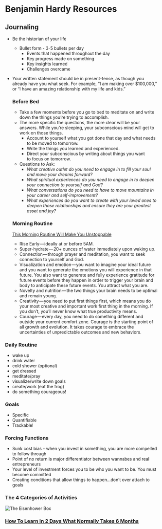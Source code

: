 # Benjamin Hardy Resources

## Journaling

* Be the historian of your life
  * Bullet form - 3-5 bullets per day
    * Events that happened throughout the day
    * Key progress made on something
    * Key insights learned
    * Challenges overcame
* Your written statement should be in present-tense, as though you already have you what seek. For example, “I am making over $100,000,” or “I have an amazing relationship with my life and kids.”



  ### Before Bed
    * Take a few moments before you go to bed to meditate on and write down the things you’re trying to accomplish. 
    * The more specific the questions, the more clear will be your answers. While you’re sleeping, your subconscious mind will get to work on those things. 
      - Account to yourself what you got done that day and what needs to be moved to tomorrow. 
      - Write the things you learned and experienced.
      - Direct your subconscious by writing about things you want to focus on tomorrow.
    * Questions to Ask:
      * *What creative outlet do you need to engage in to fill your soul and move your dreams forward?*
      * *What spiritual experiences do you need to engage in to deepen your connection to yourself and God?*
      * *What conversations do you need to have to move mountains in your career and self-improvement?*
      * *What experiences do you want to create with your loved ones to deepen those relationships and ensure they are your greatest asset and joy?*

  ### Morning Routine
    [This Morning Routine Will Make You Unstoppable](https://benjaminhardy.com/this-morning-routine-will-make-you-unstoppable/)

    * Rise Early — ideally at or before 5AM.
    * Super-hydrate — 20+ ounces of water immediately upon waking up.
    * Connection — through prayer and meditation, you want to seek connection to yourself and God.
    * Visualization and emotion — you want to imagine your ideal future and you want to generate the emotions you will experience in that future. You also want to generate and fully experience gratitude for future events before they happen in order to trigger your brain and body to anticipate these future events. You attract what you are.
    * Novelty and nutrition — the two things your brain needs to be optimal and remain young.
    * Creativity — you need to put first things first, which means you do your most creative and important work first thing in the morning. If you don’t, you’ll never know what true productivity means.
    * Courage — every day, you need to do something different and outside your current comfort zone. Courage is the starting point of all growth and evolution. It takes courage to embrace the uncertainties of unpredictable outcomes and new behaviors.

### Daily Routine
  * wake up
  * drink water
  * cold shower (optional)
  * get dressed
  * meditate/pray
  * visualize/write down goals
  * create/work (eat the frog)
  * do something courageous!

### Goals
  * Specific
  * Quantifiable
  * Trackable!

### Forcing Functions
  * Sunk cost bias - when you invest in something, you are more compelled to follow through
  * Point of no return is major differentiator between wannabes and real entrepreneurs 
  * Your level of investment forces you to be who you want to be. You must become committed
  * Creating conditions that allow things to happen…don’t over attach to goals

### The 4 Categories of Activities
  ![The Eisenhower Box](https://jamesclear.com/wp-content/uploads/2014/04/eisenhower-box.jpg)

### [How To Learn In 2 Days What Normally Takes 6 Months](https://medium.com/the-mission/how-to-learn-in-2-days-what-normally-takes-6-months-57953ee30da4#.nlmzzar6j)

